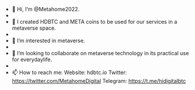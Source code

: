 - 👋 Hi, I’m @Metahome2022.
- 
- 👀 I created HDBTC and META coins to be used for our services in a metaverse space.
- 
- 🌱 I’m interested in metaverse.
- 
- 💞️ I’m looking to collaborate on metaverse technology in its practical use for everydaylife.
- 
- 📫 How to reach me:
Website: hdbtc.io 
Twitter: https://twitter.com/MetahomeDigital
Telegram: https://t.me/hidigitalbtc

<!---
Metahome2022/Metahome2022 is a ✨ special ✨ repository because its `README.md` (this file) appears on your GitHub profile.
You can click the Preview link to take a look at your changes.
--->
